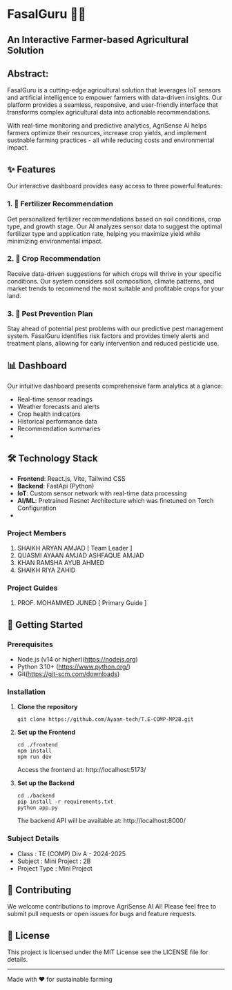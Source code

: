 # FasalGuru 🌱🚜

## An Interactive Farmer-based Agricultural Solution

## Abstract:
FasalGuru is a cutting-edge agricultural solution that leverages IoT sensors and artificial intelligence to empower farmers with data-driven insights. Our platform provides a seamless, responsive, and user-friendly interface that transforms complex agricultural data into actionable recommendations.

With real-time monitoring and predictive analytics, AgriSense AI  helps farmers optimize their resources, increase crop yields, and implement sustnable farming practices - all while reducing costs and environmental impact.

## ✨ Features

Our interactive dashboard provides easy access to three powerful features:

### 1. 🌿 Fertilizer Recommendation
Get personalized fertilizer recommendations based on soil conditions, crop type, and growth stage. Our AI analyzes sensor data to suggest the optimal fertilizer type and application rate, helping you maximize yield while minimizing environmental impact.

### 2. 🌾 Crop Recommendation
Receive data-driven suggestions for which crops will thrive in your specific conditions. Our system considers soil composition, climate patterns, and market trends to recommend the most suitable and profitable crops for your land.

### 3. 🐞 Pest Prevention Plan
Stay ahead of potential pest problems with our predictive pest management system. FasalGuru identifies risk factors and provides timely alerts and treatment plans, allowing for early intervention and reduced pesticide use.

## 📊 Dashboard

Our intuitive dashboard presents comprehensive farm analytics at a glance:
- Real-time sensor readings
- Weather forecasts and alerts
- Crop health indicators
- Historical performance data
- Recommendation summaries
- 
## 🛠️ Technology Stack

- **Frontend**: React.js, Vite, Tailwind CSS
- **Backend**: FastApi (Python)
- **IoT**: Custom sensor network with real-time data processing
- **AI/ML**: Pretrained Resnet Architecture which was finetuned on Torch Configuration
- 
### Project Members
1. SHAIKH ARYAN AMJAD  [ Team Leader ] 
2. QUASMI AYAAN AMJAD ASHFAQUE AMJAD 
3. KHAN RAMSHA AYUB AHMED 
4. SHAIKH RIYA ZAHID 

### Project Guides
1. PROF. MOHAMMED JUNED   [ Primary Guide ] 

## 🚀 Getting Started

### Prerequisites
- Node.js (v14 or higher)(https://nodejs.org)
- Python 3.10+ (https://www.python.org/)
- Git(https://git-scm.com/downloads)

### Installation

1. **Clone the repository**
   ```
   git clone https://github.com/Ayaan-tech/T.E-COMP-MP2B.git
   ```

2. **Set up the Frontend**
   ```
   cd ./frontend
   npm install
   npm run dev
   ```
   Access the frontend at: http://localhost:5173/

3. **Set up the Backend**
   ```
   cd ./backend
   pip install -r requirements.txt
   python app.py
   ```
   The backend API will be available at: http://localhost:8000/
   
### Subject Details
- Class : TE (COMP) Div A - 2024-2025
- Subject : Mini Project : 2B
- Project Type : Mini Project

## 🤝 Contributing

We welcome contributions to improve AgriSense AI AI! Please feel free to submit pull requests or open issues for bugs and feature requests.

## 📄 License

This project is licensed under the MIT License  see the LICENSE file for details.

---

Made with ❤️ for sustainable farming
